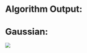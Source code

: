 # Algorithm Output:

# Gaussian:
![](https://raw.githubusercontent.com/QuantumNovice/Python-1/master/Maths/images/gaussian.png)
